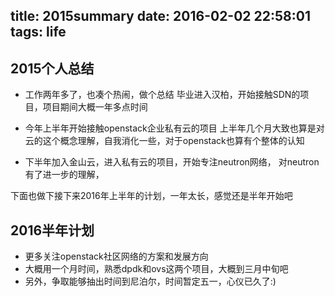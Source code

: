title: 2015summary
date: 2016-02-02 22:58:01
tags: life
---

## 2015个人总结

* 工作两年多了，也凑个热闹，做个总结
毕业进入汉柏，开始接触SDN的项目，项目期间大概一年多点时间

* 今年上半年开始接触openstack企业私有云的项目
上半年几个月大致也算是对云的这个概念理解，自我消化一些，对于openstack也算有个整体的认知

* 下半年加入金山云，进入私有云的项目，开始专注neutron网络，
对neutron有了进一步的理解，

下面也做下接下来2016年上半年的计划，一年太长，感觉还是半年开始吧
## 2016半年计划

* 更多关注openstack社区网络的方案和发展方向
* 大概用一个月时间，熟悉dpdk和ovs这两个项目，大概到三月中旬吧
* 另外，争取能够抽出时间到尼泊尔，时间暂定五一，心仪已久了:)

